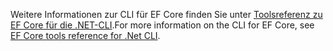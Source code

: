 <span data-ttu-id="31a42-101">Weitere Informationen zur CLI für EF Core finden Sie unter [Toolsreferenz zu EF Core für die .NET-CLI](/ef/core/miscellaneous/cli/dotnet).</span><span class="sxs-lookup"><span data-stu-id="31a42-101">For more information on the CLI for EF Core, see [EF Core tools reference for .Net CLI](/ef/core/miscellaneous/cli/dotnet).</span></span>